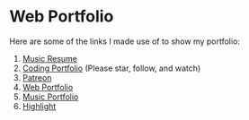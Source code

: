 # Web Portfolio


Here are some of the links I made use of to show my portfolio:
1. [Music Resume](https://docs.google.com/document/d/1u-Ug5ACSFnzRhq_AMCoMi4ItwSNfx6cHpnntQQFZC-E/edit?usp=sharing)
2. [Coding Portfolio](https://github.com/pshah2023) (Please star, follow, and watch)
3. [Patreon](https://www.patreon.com/user/creators?u=54892812)
4. [Web Portfolio](https://www.youtube.com/playlist?list=PLHQgwEtnHIWdoYsKcwgUxXG0xjuNBDINo)
5. [Music Portfolio](https://youtube.com/playlist?list=PLHQgwEtnHIWc--_kL1RtBmKze5jSFme1j)
  1. [Highlight](https://youtu.be/O5-SEijLOG8?t=34)
